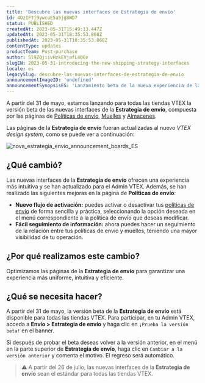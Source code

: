 ```yaml
---
title: 'Descubre las nuevas interfaces de Estrategia de envío'
id: 4OzIFTj9ywcuE5a5jg8WD7
status: PUBLISHED
createdAt: 2023-05-31T15:49:13.447Z
updatedAt: 2023-05-31T18:35:53.868Z
publishedAt: 2023-05-31T18:35:53.868Z
contentType: updates
productTeam: Post-purchase
author: 5l9ZQjiivHzkEVjafL4O6v
slugEN: 2023-05-31-introducing-the-new-shipping-strategy-interfaces
locale: es
legacySlug: descubre-las-nuevas-interfaces-de-estrategia-de-envio
announcementImageID: 'undefined'
announcementSynopsisES: 'Lanzamiento beta de la nueva experiencia de las interfaces de Estrategia de envío.'
---
```


A partir del 31 de mayo, estamos lanzando para todas las tiendas VTEX la versión beta de las nuevas interfaces de la **Estrategia de envío**, compuesta por las páginas de [Políticas de envío](https://help.vtex.com/es/tutorial/politica-de-envio--tutorials_140), [Muelles](https://help.vtex.com/es/tutorial/doca--5DY8xHEjOLYDVL41Urd5qj) y [Almacenes](https://help.vtex.com/es/tutorial/estoque--6oIxvsVDTtGpO7y6zwhGpb).

Las páginas de la **Estrategia de envío** fueran actualizadas al nuevo _VTEX design system_, como se puede ver a continuación:

![nova_estrategia_envio_announcement_boards_ES](https://raw.githubusercontent.com/vtexdocs/help-center-content/refs/heads/main/docs/es/announcements/2023/mayo/2023-05-31-descubre-las-nuevas-interfaces-de-estrategia-de-envio_1.png)

## ¿Qué cambió?

Las nuevas interfaces de la **Estrategia de envío** ofrecen una experiencia más intuitiva y se han actualizado para el Admin VTEX. Además, se han realizado las siguientes mejoras en la página de **Políticas de envío**:

* **Nuevo flujo de activación:** puedes activar o desactivar tus [políticas de envío](https://help.vtex.com/es/tutorial/politica-de-envio--tutorials_140) de forma sencilla y práctica, seleccionando la opción deseada en el menú <i class="fas fa-ellipsis-v"></i> correspondiente a la política de envío que deseas modificar.
* **Fácil seguimiento de información:** ahora puedes hacer un seguimiento de la relación entre tus políticas de envío y muelles, teniendo una mayor visibilidad de tu operación.

## ¿Por qué realizamos este cambio?

Optimizamos las páginas de la **Estrategia de envío** para garantizar una experiencia más uniforme, intuitiva y eficiente.

## ¿Qué se necesita hacer?

A partir del 31 de mayo, la versión beta de la **Estrategia de envío** está disponible para todas las tiendas VTEX. Para participar, en tu Admin VTEX, acceda a **Envío > Estrategia de envío** y haga clic en `¡Prueba la versión beta!` en el banner.

Si después de probar el beta deseas volver a la versión anterior, en el menú <i class="fas fa-ellipsis-v"></i> en la parte superior de **Estrategia de envío**, haga clic en `Cambiar a la versión anterior` y comenta el motivo. El regreso será automático.

> ⚠️ A partir del 26 de julio, las nuevas interfaces de la **Estrategia de envío** sean el estándar para todas las tiendas VTEX.

